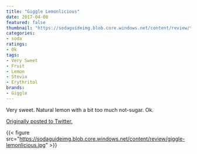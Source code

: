 ```yaml
---
title: "Giggle Lemonlicious"
date: 2017-04-08
featured: false
thumbnail: "https://sodaguideimg.blob.core.windows.net/content/review/thumbs/giggle-lemonlicious.jpg"
categories:
- soda
ratings:
- Ok
tags:
- Very Sweet
- Fruit
- Lemon
- Stevia
- Erythritol
brands:
- Giggle
---
```


Very sweet. Natural lemon with a bit too much not-sugar. Ok.

[Originally posted to Twitter.](https://twitter.com/Cavorter/status/850759816498827266)

{{< figure src="https://sodaguideimg.blob.core.windows.net/content/review/giggle-lemonlicious.jpg" >}}

